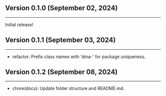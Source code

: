 ## Version 0.1.0 (September 02, 2024)

---

Initial release!

## Version 0.1.1 (September 03, 2024)

---

- refactor: Prefix class names with 'dma-' for package uniqueness.

## Version 0.1.2 (September 08, 2024)

---

- chore(docs): Update folder structure and README.md.
